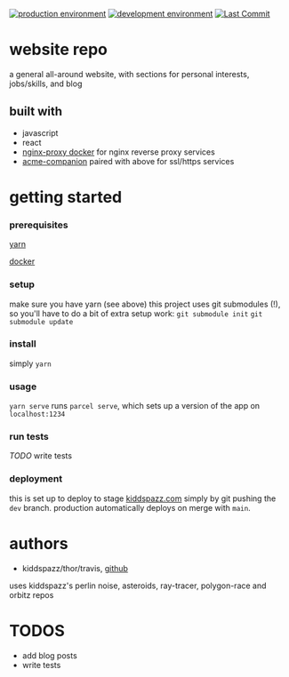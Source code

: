 [![production environment](https://github.com/kiddspazz/www/actions/workflows/deploy-to-prod.yml/badge.svg?branch=main)](https://github.com/kiddspazz/www/actions/workflows/deploy-to-prod.yml)
[![development environment](https://github.com/kiddspazz/www/actions/workflows/deploy-to-dev.yml/badge.svg?branch=dev)](https://github.com/kiddspazz/www/actions/workflows/deploy-to-dev.yml)
[![Last Commit](https://img.shields.io/github/last-commit/kiddspazz/www)](https://github.com/kiddspazz/www)

# website repo

a general all-around website, with sections for personal interests, jobs/skills, and blog

## built with

* javascript
* react
* [nginx-proxy docker](https://github.com/nginx-proxy/nginx-proxy) for nginx reverse proxy services
* [acme-companion](https://github.com/nginx-proxy/acme-companion) paired with above for ssl/https
    services

# getting started
### prerequisites

[yarn](https://yarnpkg.com)

[docker](https://www.docker.com)

### setup

make sure you have yarn (see above)
this project uses git submodules (!), so you'll have to do a bit of extra setup work:
`git submodule init`
`git submodule update`

### install

simply `yarn`

### usage

`yarn serve` runs `parcel serve`, which sets up a version of the app on `localhost:1234`

### run tests

*TODO* write tests

### deployment

this is set up to deploy to stage [kiddspazz.com](https://www.kiddspazz.com) simply by git pushing
the `dev` branch.
production automatically deploys on merge with `main`.

# authors

* kiddspazz/thor/travis, [github](https://github.com/kiddspazz)

uses kiddspazz's perlin noise, asteroids, ray-tracer, polygon-race and orbitz repos

# TODOS

* add blog posts
* write tests

